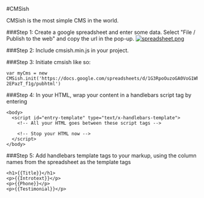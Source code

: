 #CMSish

CMSish is the most simple CMS in the world.


###Step 1: Create a google spreadsheet and enter some data. Select "File / Publish to the web" and copy the url in the pop-up.
[![spreadsheet.png](https://s10.postimg.org/sxitzsord/spreadsheet.png)](https://postimg.org/image/bwzxr4bpx/)


###Step 2: Include cmsish.min.js in your project.
<script src="cmsish.min.js" type="text/javascript"></script>


###Step 3: Initiate cmsish like so: 
```
var myCms = new CMSish.init('https://docs.google.com/spreadsheets/d/1G3RpoOuzoGA0VoG1Whei3PAvoyvbeaMR-2EPazT_f1g/pubhtml')
```


###Step 4: In your HTML, wrap your content in a handlebars script tag by entering 
```
<body>
  <script id="entry-template" type="text/x-handlebars-template">
    <!-- All your HTML goes between these script tags -->

    <!-- Stop your HTML now -->
  </script>
</body>
```


###Step 5: Add handlebars template tags to your markup, using the column names from the spreadsheet as the template tags
```
<h1>{{Title}}</h1>
<p>{{Introtext}}</p>
<p>{{Phone}}</p>
<p>{{Testimonial}}</p>
```